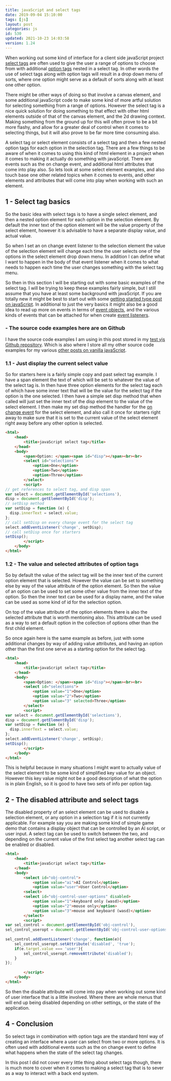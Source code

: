 ```yaml
---
title: javaScript and select tags
date: 2019-09-04 15:10:00
tags: [js]
layout: post
categories: js
id: 530
updated: 2021-10-23 14:03:58
version: 1.24
---
```


When working out some kind of interface for a client side javaScript project [select tags](https://developer.mozilla.org/en-US/docs/Web/HTML/Element/select) are often used to give the user a range of options to choose from with additional [option tags](https://developer.mozilla.org/en-US/docs/Web/HTML/Element/option) nested in a select tag. In other words the use of select tags along with option tags will result in a drop down menu of sorts, where one option might serve as a default of sorts along with at least one other option.

There might be other ways of doing so that involve a canvas element, and some additional javaScript code to make some kind of more artful solution for selecting something from a range of options. However the select tag is a nice quick solution for doing something to that effect with other html elements outside of that of the canvas element, and the 2d drawing context. Making something from the ground up for this will often prove to be a bit more flashy, and allow for a greater deal of control when it comes to selecting things, but it will also prove to be far more time consuming also.

A select tag or select element consists of a select tag and then a few nested option tags for each option in the selection tag. There are a few things to be aware of when it comes to using this kind of html element in a project when it comes to making it actually do something with javaScript. There are events such as the on change event, and additional html attributes that come into play also. So lets look at some select element examples, and also touch base one other related topics when it comes to events, and other elements and attributes that will come into play when working with such an element.

<!-- more -->

## 1 - Select tag basics

So the basic idea with select tags is to have a single select element, and then a nested option element for each option in the selection element. By default the inner text of the option element will be the value property of the select element, however it is advisable to have a separate display value, and actual value. 

So when I set an on change event listener to the selection element the value of the selection element will change each time the user selects one of the options in the select element drop down menu. In addition I can define what I want to happen in the body of that event listener when it comes to what needs to happen each time the user changes something with the select tag menu.

So then in this section I will be starting out with some basic examples of the select tag. I will be trying to keep these examples fairly simple, but I still assume that you have at least some background with javaScript. If you are totally new it might be best to start out with some [getting started type post on javaScript](/2018/11/27/js-getting-started/). In additional to just the very basics it might also be a good idea to read up more on events in terms of [event objects](/2020/07/23/js-event-object/), and the various kinds of events that can be attached for when create [event listeners](/2019/01/16/js-event-listeners/).

### - The source code examples here are on Github

I have the source code examples I am using in this post stored in my [test vjs Github repository](https://github.com/dustinpfister/test_vjs/tree/master/for_post/js-select-tag). Which is also where I store all my other source code examples for my various [other posts on vanilla javaScript](/categories/js/).

### 1.1 - Just display the current select value

So for starters here is a fairly simple copy and past select tag example. I have a span element the text of which will be set to whatever the value of the select tag is. In then have three option elements for the select tag each of which have some inner text that will be the value for the select tag if the option is the one selected. I then have a simple set disp method that when called will just set the inner text of the disp element to the value of the select element. I then make my set disp method the handler for the [on change event](/2019/01/04/js-onchange/) for the select element, and also call it once for starters right away to make sure that it is set to the current value of the select element right away before any other option is selected.

```html
<html>
    <head>
        <title>javaScript select tag</title>
    </head>
    <body>
        <span>Option: </span><span id="disp"></span><br><br>
        <select id="selections">
            <option>One</option>
            <option>Two</option>
            <option>Three</option>
        </select>
        <script>
// get references to select tag, and disp span
var select = document.getElementById('selections'),
disp = document.getElementById('disp');
// setDisp method
var setDisp = function (e) {
  disp.innerText = select.value;
};
// call setDisp on every change event for the select tag
select.addEventListener('change', setDisp);
// call setDisp once for starters
setDisp();
        </script>
    </body>
</html>
```

### 1.2 - The value and selected attributes of option tags

So by default the value of the select tag will be the inner text of the current option element that is selected. However the value can be set to something else by way of the value attribute of the option element. So then the value of an option can be used to set some other value from the inner text of the option. So then the inner text can be used for a display name, and the value can be used as some kind of id for the selection option.

On top of the value attribute of the option elements there is also the selected attribute that is worth mentioning also. This attribute can be used as a way to set a default option in the collection of options other than the first child element.

So once again here is the same example as before, just with some additional changes by way of adding value attributes, and having an option other than the first one serve as a starting option for the select tag.

```html
<html>
    <head>
        <title>javaScript select tag</title>
    </head>
    <body>
        <span>Option: </span><span id="disp"></span><br><br>
        <select id="selections">
            <option value="1">One</option>
            <option value="2">Two</option>
            <option value="3" selected>Three</option>
        </select>
        <script>
var select = document.getElementById('selections'),
disp = document.getElementById('disp');
var setDisp = function (e) {
  disp.innerText = select.value;
};
select.addEventListener('change', setDisp);
setDisp();
        </script>
    </body>
</html>
```

This is helpful because in many situations I might want to actually value of the select element to be some kind of simplified key value for an object. However this key value might not be a good description of what the option is in plain English, so it is good to have two sets of info per option tag.

## 2 - The disabled attribute and select tags

The disabled property of an select element can be used to disable a selection element, or any option in a selection tag if it is not currently applicable. For example say you are making some kind of simple game demo that contains a display object that can be controlled by an AI script, or user input. A select tag can be used to switch between the two, and depending on the current value of the first select tag another select tag can be enabled or disabled.

```html
<html>
    <head>
        <title>javaScript select tag</title>
    </head>
    <body>
        <select id="obj-control">
            <option value="ai">AI Control</option>
            <option value="user">User Control</option>
        <select>
        <select id="obj-control-user-options" disabled>
            <option value="1">keyboard only (wasd)</option>
            <option value="2">mouse only</option>
            <option value="3">mouse and keyboard (wasd)</option>
        </select>
        <script>
var sel_control = document.getElementById('obj-control'),
sel_control_useropt = document.getElementById('obj-control-user-options');
 
sel_control.addEventListener('change', function(e){
    sel_control_useropt.setAttribute('disabled', 'true');
    if(e.target.value === 'user'){
        sel_control_useropt.removeAttribute('disabled');
    }
});
 
        </script>
    </body>
</html>
```

So then the disable attribute will come into pay when working out some kind of user interface that is a little involved. Where there are whole menus that will end up being disabled depending on other settings, or the state of the application.

## 4 - Conclusion

So select tags in combination with option tags are the standard html way of creating an interface where a user can select from two or more options. It is often used with additional events such as the on change event to define what happens when the state of the select tag changes.

In this post I did not cover every little thing about select tags though, there is much more to cover when it comes to making a select tag that is to sever as a way to interact with a back end system.